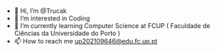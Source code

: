 - 👋 Hi, I’m @Trucak
- 👀 I’m interested in Coding
- 🌱 I’m currently learning Computer Science at FCUP ( Faculdade de Ciências da Universidade do Porto )
- 📫 How to reach me up202109646@edu.fc.up.pt


<!---
Trucak/Trucak is a ✨ special ✨ repository because its `README.md` (this file) appears on your GitHub profile.
You can click the Preview link to take a look at your changes.
--->
